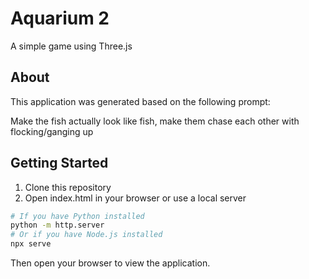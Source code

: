 # Aquarium 2

A simple game using Three.js

## About

This application was generated based on the following prompt:

Make the fish actually look like fish, make them chase each other with flocking/ganging up

## Getting Started

1. Clone this repository
2. Open index.html in your browser or use a local server

```bash
# If you have Python installed
python -m http.server
# Or if you have Node.js installed
npx serve
```

Then open your browser to view the application.
